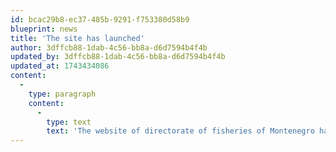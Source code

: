 ```yaml
---
id: bcac29b8-ec37-485b-9291-f753380d58b9
blueprint: news
title: 'The site has launched'
author: 3dffcb88-1dab-4c56-bb8a-d6d7594b4f4b
updated_by: 3dffcb88-1dab-4c56-bb8a-d6d7594b4f4b
updated_at: 1743434086
content:
  -
    type: paragraph
    content:
      -
        type: text
        text: 'The website of directorate of fisheries of Montenegro has launched!'
---
```

